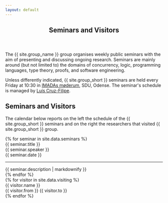 ```yaml
---
layout: default
---
```


<article id="main"><header class="major container" markdown="1">

## Seminars and Visitors

</header><section class="wrapper style4 card container"><div class="content"><section markdown="1">

The {{ site.group_name }} group organises weekly public seminars with the aim of presenting and discussing ongoing research. Seminars are mainly around (but not limited to) the domains of concurrency, logic, programming languages, type theory, proofs, and software engineering.

Unless differently indicated, {{ site.group_short }} seminars are held every Friday at 10:30 in [IMADAs møderum](http://vejviser.sdu.dk/opslag?lid=2319), SDU, Odense. The seminar's schedule is managed by [Luís Cruz-Filipe](/people.html#lfc).

## Seminars and Visitors

The calendar below reports on the left the schedule of the {{ site.group_short }} seminars and on the right the researchers that visited {{ site.group_short }} group.

<style>
	.interactive {
		cursor: pointer;
	}
</style>

<div class="row">
<div class="col-6">
	{% for seminar in site.data.seminars %}
	<div class="seminars">
		<div class="font-weight-bold interactive">{{ seminar.title }}</div>
		<span class="small text-muted"><span class="fa fa-user"></span> {{ seminar.speaker }} <br>
		<span class="fa fa-calendar"></span> {{ seminar.date }}</span>
		<div class="abstract small d-none"><hr>{{ seminar.description | markdownify }}</div>
	</div>
	{% endfor %}
</div>
<div class="col-6">
	{% for visitor in site.data.visiting %}
	<div class="visitors">
		<div>{{ visitor.name }}</div>
		<span class="small text-muted">
		{{ visitor.from }} <span class="fa fa-angle-right"></span>
		{{ visitor.to }}</span>
	</div>
	{% endfor %}
</div>
</div>
</section></div></section></article>

<script>
	$(document).ready(function() {
		$( ".interactive" ).on( "click", function( e ){
			$( e.target ).parent().find( ".abstract" ).toggleClass( "d-none" );
		});
	});
</script>